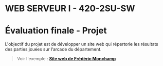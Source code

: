 # WEB SERVEUR I - 420-2SU-SW
# Évaluation finale - Projet 
L'objectif du projet est de développer un site web qui répertorie les résultats des parties jouées sur l'arcade du département. 

> Voir l'exemple : 
> [**Site web de Frédéric Monchamp**](http://fm.shawinigan.info:98/)
